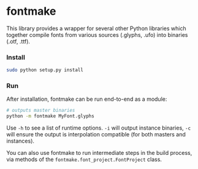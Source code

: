 # fontmake

This library provides a wrapper for several other Python libraries which
together compile fonts from various sources (.glyphs, .ufo) into binaries (.otf,
.ttf).

### Install

```bash
sudo python setup.py install
```

### Run

After installation, fontmake can be run end-to-end as a module:

```bash
# outputs master binaries
python -m fontmake MyFont.glyphs
```

Use `-h` to see a list of runtime options. `-i` will output instance binaries,
`-c` will ensure the output is interpolation compatible (for both masters and
instances).

You can also use fontmake to run intermediate steps in the build process, via
methods of the `fontmake.font_project.FontProject` class.
